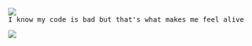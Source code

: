<pre>
<img src="https://github-readme-stats.vercel.app/api/top-langs/?username=putragilanq&layout=compact&theme=dark&hide=html">
I know my code is bad but that's what makes me feel alive
</pre>
<img src="https://komarev.com/ghpvc/?username=putragilanq">

